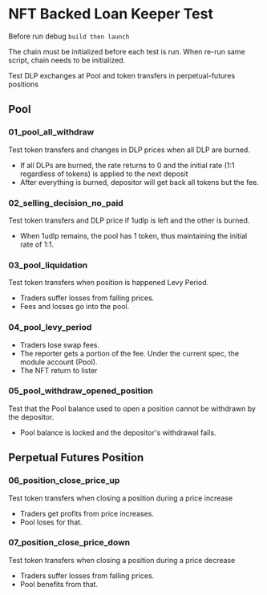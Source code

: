 # NFT Backed Loan Keeper Test

Before run debug `build then launch`

The chain must be initialized before each test is run.
When re-run same script, chain needs to be initialized.

Test DLP exchanges at Pool and token transfers in perpetual-futures positions

## Pool

### 01_pool_all_withdraw

Test token transfers and changes in DLP prices when all DLP are burned.

- If all DLPs are burned, the rate returns to 0 and the initial rate (1:1 regardless of tokens) is applied to the next deposit
- After everything is burned, depositor will get back all tokens but the fee.

### 02_selling_decision_no_paid

Test token transfers and DLP price if 1udlp is left and the other is burned.

- When 1udlp remains, the pool has 1 token, thus maintaining the initial rate of 1:1.

### 03_pool_liquidation

Test token transfers when position is happened Levy Period.

- Traders suffer losses from falling prices.
- Fees and losses go into the pool.

### 04_pool_levy_period

- Traders lose swap fees.
- The reporter gets a portion of the fee. Under the current spec, the module account (Pool).
- The NFT return to lister

### 05_pool_withdraw_opened_position

Test that the Pool balance used to open a position cannot be withdrawn by the depositor.

- Pool balance is locked and the depositor's withdrawal fails.

## Perpetual Futures Position

### 06_position_close_price_up

Test token transfers when closing a position during a price increase

- Traders get profits from price increases.
- Pool loses for that.

### 07_position_close_price_down

Test token transfers when closing a position during a price decrease

- Traders suffer losses from falling prices.
- Pool benefits from that.
